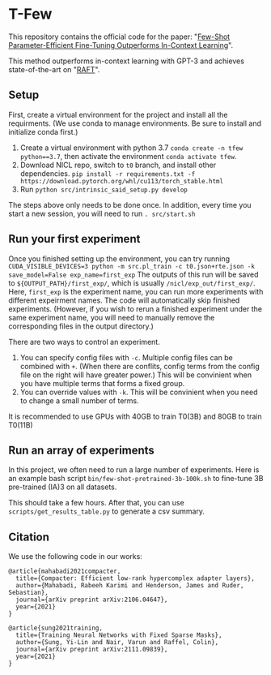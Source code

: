 # T-Few

This repository contains the official code for the paper: "[Few-Shot Parameter-Efficient Fine-Tuning Outperforms In-Context Learning]()".

This method outperforms in-context learning with GPT-3 and achieves state-of-the-art on "[RAFT](https://huggingface.co/spaces/ought/raft-leaderboard)".

## Setup

First, create a virtual environment for the project and install all the requirments.
(We use conda to manage environments. Be sure to install and initialize conda first.)

1. Create a virtual environment with python 3.7 `conda create -n tfew python==3.7`, then activate the environment `conda activate tfew`.
2. Download NICL repo, switch to `t0` branch, and install other dependencies. `pip install -r requirements.txt -f https://download.pytorch.org/whl/cu113/torch_stable.html`
3. Run `python src/intrinsic_said_setup.py develop`

The steps above only needs to be done once. In addition, every time you start a new session, you will need to run `. src/start.sh`

## Run your first experiment

Once you finished setting up the environment, you can try running
`CUDA_VISIBLE_DEVICES=3 python -m src.pl_train -c t0.json+rte.json -k save_model=False exp_name=first_exp`
The outputs of this run will be saved to `${OUTPUT_PATH}/first_exp/`, which is usually `/nicl/exp_out/first_exp/`. Here, `first_exp` is the experiment name, you can run more experiments with different expeirment names. The code will automatically skip finished experiments. (However, if you wish to rerun a finished experiment under the same experiment name, you will need to manually remove the corresponding files in the output directory.)

There are two ways to control an experiment.

1. You can specify config files with `-c`. Multiple config files can be combined with `+`. (When there are conflits, config terms from the config file on the right will have greater power.) This will be convinient when you have multiple terms that forms a fixed group.
2. You can override values with `-k`. This will be convinient when you need to change a small number of terms.

It is recommended to use GPUs with 40GB to train T0(3B) and 80GB to train T0(11B)

## Run an array of experiments

In this project, we often need to run a large number of experiments.
Here is an example bash script `bin/few-shot-pretrained-3b-100k.sh` to fine-tune 3B pre-trained (IA)3 on all datasets.

This should take a few hours. After that, you can use `scripts/get_results_table.py` to generate a csv summary.

## Citation

We use the following code in our works:

```
@article{mahabadi2021compacter,
  title={Compacter: Efficient low-rank hypercomplex adapter layers},
  author={Mahabadi, Rabeeh Karimi and Henderson, James and Ruder, Sebastian},
  journal={arXiv preprint arXiv:2106.04647},
  year={2021}
}

@article{sung2021training,
  title={Training Neural Networks with Fixed Sparse Masks},
  author={Sung, Yi-Lin and Nair, Varun and Raffel, Colin},
  journal={arXiv preprint arXiv:2111.09839},
  year={2021}
}
```
